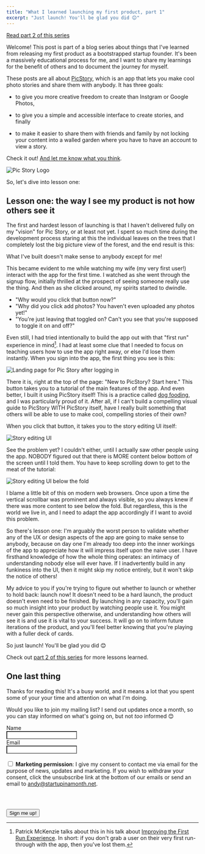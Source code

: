 ```yaml
---
title: "What I learned launching my first product, part 1"
excerpt: "Just launch! You'll be glad you did 😊"
---
```


[Read part 2 of this series](/what-i-learned-pt-2/)

Welcome! This post is part of a blog series about things that I've learned from releasing my first product as a bootstrapped startup founder. It's been a massively educational process for me, and I want to share my learnings for the benefit of others and to document the journey for myself. 

These posts are all about [PicStory](https://picstory.studio), which is an app that lets you make cool photo stories and share them with anybody. It has three goals: 

- to give you more creative freedom to create than Instgram or Google Photos, 

- to give you a simple and accessible interface to create stories, and finally

- to make it easier to share them with friends and family by not locking your content into a walled garden where you have to have an account to view a story. 

Check it out! [And let me know what you think](https://app.picstory.studio/#/feedback).

![Pic Story Logo](/assets/images/what-i-learned/picstory-logo.png)

So, let's dive into lesson one: 


## Lesson one: the way I see my product is not how others see it

The first and hardest lesson of launching is that I haven't delivered fully on my "vision" for Pic Story, or at least not yet. I spent so much time during the development process staring at this the individual leaves on the trees that I completely lost the big picture view of the forest, and the end result is this: 

What I've built doesn't make sense to anybody except for me! 

This became evident to me while watching my wife (my very first user!) interact with the app for the first time. I watched as she went through the signup flow, initially thrilled at the prospect of seeing someone really use the thing. And then as she clicked around, my spirits started to dwindle. 

- "Why would you click that button now?" 
- "Why did you click add photos? You haven't even uploaded any photos yet!"
- "You're just leaving that toggled on? Can't you see that you're supposed to toggle it on and off?"

Even still, I had tried intentionally to build the app out with that "first run" experience in mind[^1]. I had at least some clue that I needed to focus on teaching users how to use the app right away, or else I'd lose them instantly. When you sign into the app, the first thing you see is this: 

![Landing page for Pic Story after logging in](/assets/images/what-i-learned/picstory-landing.png)

There it is, right at the top of the page: "New to PicStory? Start here." This button takes you to a tutorial of the main features of the app. And even better, I built it using PicStory itself! This is a practice called [dog fooding](https://en.wikipedia.org/wiki/Eating_your_own_dog_food), and I was particularly proud of it. After all, if I can't build a compelling visual guide to PicStory WITH PicStory itself, have I really built something that others will be able to use to make cool, compelling stories of their own? 

When you click that button, it takes you to the story editing UI itself: 

![Story editing UI](/assets/images/what-i-learned/story-edit.png)

See the problem yet? I couldn't either, until I actually saw other people using the app. NOBODY figured out that there is MORE content below bottom of the screen until I told them. You have to keep scrolling down to get to the meat of the tutorial: 

![Story editing UI below the fold](/assets/images/what-i-learned/story-edit-2.png)

I blame a little bit of this on modern web browsers. Once upon a time the vertical scrollbar was prominent and always visible, so you always knew if there was more content to see below the fold. But regardless, this is the world we live in, and I need to adapt the app accordingly if I want to avoid this problem.  

So there's lesson one: I'm arguably the worst person to validate whether any of the UX or design aspects of the app are going to make sense to anybody, because on day one I'm already too deep into the inner workings of the app to appreciate how it will impress itself upon the naive user. I have firsthand knowledge of how the whole thing operates: an intimacy of understanding nobody else will ever have. If I inadvertently build in any funkiness into the UI, then it might skip my notice entirely, but it won't skip the notice of others!

My advice to you if you're trying to figure out whether to launch or whether to hold back: launch now! It doesn't need to be a hard launch, the product doesn't even need to be finished. By launching in any capacity, you'll gain so much insight into your product by watching people use it. You might never gain this perspective otherwise, and understanding how others will see it is and use it is vital to your success. It will go on to inform future iterations of the product, and you'll feel better knowing that you're playing with a fuller deck of cards.

So just launch! You'll be glad you did 😊

Check out [part 2 of this series](/what-i-learned-pt-2/) for more lessons learned.


## One last thing

Thanks for reading this! It's a busy world, and it means a lot that you spent some of your your time and attention on what I'm doing. 

Would you like to join my mailing list? I send out updates once a month, so you can stay informed on what's going on, but not _too_ informed 😊

<form action="https://sendy.startupinamonth.net/subscribe" method="POST" accept-charset="utf-8">
	<label for="name">Name</label><br/>
	<input style="background: white;" type="text" name="name" id="name"/>
	<br/>
	<label for="email">Email</label><br/>
	<input style="background: white;" type="email" name="email" id="email"/><br/><br/>
	<div style="margin-bottom: 1.5rem;">
		<span class="gdpr-permission">
			<input type="checkbox" name="gdpr" id="gdpr"/>
			<label for="gdpr"><strong>Marketing permission</strong>:</label>
		</span>
		<span>
			I give my consent to contact me via email for the purpose of news, updates and marketing. If you wish to withdraw your consent, click the unsubscribe link at the bottom of our emails or send an email to <a href="mailto:andy@startupinamonth.net">andy@startupinamonth.net</a>.
		</span>
	</div>
    <br/><br/>
	<div style="display:none;">
		<label for="hp">HP</label><br/>
		<input type="text" name="hp" id="hp"/>
	</div>
		<input type="hidden" name="list" value="8xpdlVrcgW8921MAwkzOi1vw"/>
		<input type="hidden" name="subform" value="yes"/>
	<div>
		<button class="primary-cta" type="submit" name="submit" id="submit">Sign me up!</button>
	</div>
</form>

[^1]: Patrick McKenzie talks about this in his talk about [Improving the First Run Experience](https://training.kalzumeus.com/first-run-experience). In short: if you don't grab a user on their very first run-through with the app, then you've lost them. 